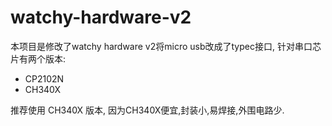 # watchy-hardware-v2
本项目是修改了watchy hardware v2将micro usb改成了typec接口, 针对串口芯片有两个版本:
* CP2102N
* CH340X

推荐使用 CH340X 版本, 因为CH340X便宜,封装小,易焊接,外围电路少.
